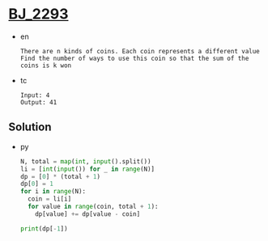# [BJ_2293](https://acmicpc.net/problem/2293)

* en

  ```en
  There are n kinds of coins. Each coin represents a different value
  Find the number of ways to use this coin so that the sum of the coins is k won
  ```

* tc

  ```tc
  Input: 4
  Output: 41
  ```

## Solution

* py

  ```py
  N, total = map(int, input().split())
  li = [int(input()) for _ in range(N)]
  dp = [0] * (total + 1)
  dp[0] = 1
  for i in range(N):
    coin = li[i]
    for value in range(coin, total + 1):
      dp[value] += dp[value - coin]

  print(dp[-1])
  ```
